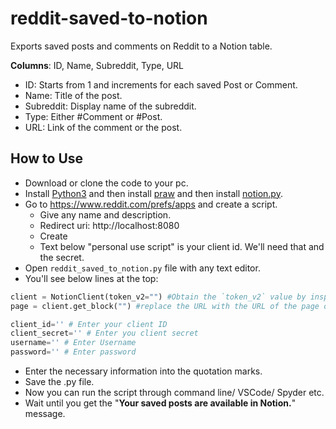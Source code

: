 # reddit-saved-to-notion
Exports saved posts and comments on Reddit to a Notion table.

**Columns**: ID, Name, Subreddit, Type, URL
- ID: Starts from 1 and increments for each saved Post or Comment.
- Name: Title of the post.
- Subreddit: Display name of the subreddit.
- Type: Either #Comment or #Post.
- URL: Link of the comment or the post.

## How to Use
* Download or clone the code to your pc.
* Install [Python3](https://www.python.org/downloads/) and then install [praw](https://praw.readthedocs.io/en/latest/getting_started/installation.html) and then install [notion.py](https://github.com/jamalex/notion-py).
* Go to https://www.reddit.com/prefs/apps and create a script.
  * Give any name and description.
  * Redirect uri: http://localhost:8080
  * Create
  * Text below "personal use script" is your client id. We'll need that and the secret.
* Open `reddit_saved_to_notion.py` file with any text editor.
* You'll see below lines at the top:
```python
client = NotionClient(token_v2="") #Obtain the `token_v2` value by inspecting your browser cookies on a logged-in session on Notion.so
page = client.get_block("") #replace the URL with the URL of the page or databse you want to edit

client_id='' # Enter your client ID
client_secret='' # Enter you client secret
username='' # Enter Username
password='' # Enter password
```
* Enter the necessary information into the quotation marks.
* Save the .py file.
* Now you can run the script through command line/ VSCode/ Spyder etc.
* Wait until you get the "**Your saved posts are available in Notion.**" message.
